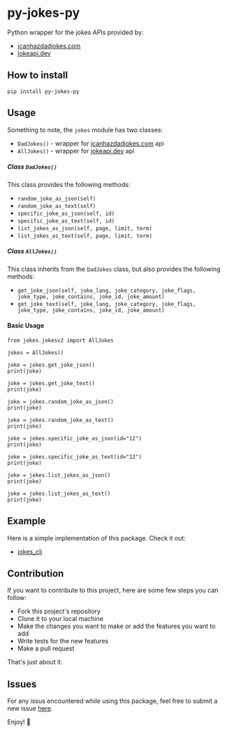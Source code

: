 # py-jokes-py

Python wrapper for the jokes APIs provided by:

- [icanhazdadjokes.com](https://icanhazdadjoke.com/)
- [jokeapi.dev](https://jokeapi.dev/)

## How to install

```
pip install py-jokes-py
```

## Usage

Something to note, the `jokes` module has two classes:

- `DadJokes()` - wrapper for [icanhazdadjokes.com](https://icanhazdadjoke.com/) api
- `AllJokes()` - wrapper for [jokeapi.dev](https://jokeapi.dev/) api

##### Class `DadJokes()`

This class provides the following methods:

- `random_joke_as_json(self)`
- `random_joke_as_text(self)`
- `specific_joke_as_json(self, id)`
- `specific_joke_as_text(self, id)`
- `list_jokes_as_json(self, page, limit, term)`
- `list_jokes_as_text(self, page, limit, term)`

##### Class `AllJokes()`

This class inherits from the `DadJokes` class, but also provides the following methods:

- `get_joke_json(self, joke_lang, joke_category, joke_flags, joke_type, joke_contains, joke_id, joke_amount)`
- `get_joke_text(self, joke_lang, joke_category, joke_flags, joke_type, joke_contains, joke_id, joke_amount)`

#### Basic Usage

```
from jokes.jokesv2 import AllJokes

jokes = AllJokes()

joke = jokes.get_joke_json()
print(joke)

joke = jokes.get_joke_text()
print(joke)

joke = jokes.random_joke_as_json()
print(joke)

joke = jokes.random_joke_as_text()
print(joke)

joke = jokes.specific_joke_as_json(id="12")
print(joke)

joke = jokes.specific_joke_as_text(id="12")
print(joke)

joke = jokes.list_jokes_as_json()
print(joke)

joke = jokes.list_jokes_as_text()
print(joke)
```

## Example

Here is a simple implementation of this package. Check it out:

- [jokes_cli](https://github.com/LoisaKitakaya/jokes_cli)

## Contribution

If you want to contribute to this project, here are some few steps you can follow:

- Fork this project's repository
- Clone it to your local machine
- Make the changes you want to make or add the features you want to add
- Write tests for the new features
- Make a pull request

That's just about it.

## Issues

For any issus encountered while using this package, feel free to submit a new issue [here](https://github.com/LoisaKitakaya/Jokes/issues).

Enjoy! 🤪